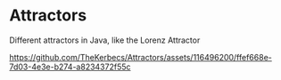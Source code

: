 # Attractors
Different attractors in Java, like the Lorenz Attractor



https://github.com/TheKerbecs/Attractors/assets/116496200/ffef668e-7d03-4e3e-b274-a8234372f55c


